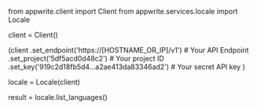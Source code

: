 from appwrite.client import Client
from appwrite.services.locale import Locale

client = Client()

(client
  .set_endpoint('https://[HOSTNAME_OR_IP]/v1') # Your API Endpoint
  .set_project('5df5acd0d48c2') # Your project ID
  .set_key('919c2d18fb5d4...a2ae413da83346ad2') # Your secret API key
)

locale = Locale(client)

result = locale.list_languages()
